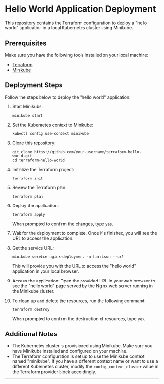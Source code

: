 # Hello World Application Deployment

This repository contains the Terraform configuration to deploy a "hello world" application in a local Kubernetes cluster using Minikube.

## Prerequisites

Make sure you have the following tools installed on your local machine:

- [Terraform](https://www.terraform.io/downloads.html)
- [Minikube](https://minikube.sigs.k8s.io/docs/start/)

## Deployment Steps

Follow the steps below to deploy the "hello world" application:

1. Start Minikube:
   ```shell
   minikube start
   ```

2. Set the Kubernetes context to Minikube:
   ```shell
   kubectl config use-context minikube
   ```

3. Clone this repository:
   ```shell
   git clone https://github.com/your-username/terraform-hello-world.git
   cd terraform-hello-world
   ```

4. Initialize the Terraform project:
   ```shell
   terraform init
   ```

5. Review the Terraform plan:
   ```shell
   terraform plan
   ```

6. Deploy the application:
   ```shell
   terraform apply
   ```

   When prompted to confirm the changes, type `yes`.

7. Wait for the deployment to complete. Once it's finished, you will see the URL to access the application.

8. Get the service URL:
   ```shell
   minikube service nginx-deployment -n harrison --url
   ```

   This will provide you with the URL to access the "hello world" application in your local browser.

9. Access the application:
   Open the provided URL in your web browser to see the "hello world" page served by the Nginx web server running in the Minikube cluster.

10. To clean up and delete the resources, run the following command:
    ```shell
    terraform destroy
    ```

    When prompted to confirm the destruction of resources, type `yes`.

## Additional Notes

- The Kubernetes cluster is provisioned using Minikube. Make sure you have Minikube installed and configured on your machine.
- The Terraform configuration is set up to use the Minikube context named "minikube". If you have a different context name or want to use a different Kubernetes cluster, modify the `config_context_cluster` value in the Terraform provider block accordingly.

---